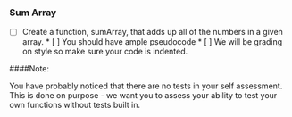 ### Sum Array

* [ ] Create a function, sumArray, that adds up all of the numbers in a given array.
		* [ ] You should have ample pseudocode
		* [ ] We will be grading on style so make sure your code is indented.

####Note: 

You have probably noticed that there are no tests in your self assessment. This is done on purpose - we want you to assess your ability to test your own functions without tests built in.
